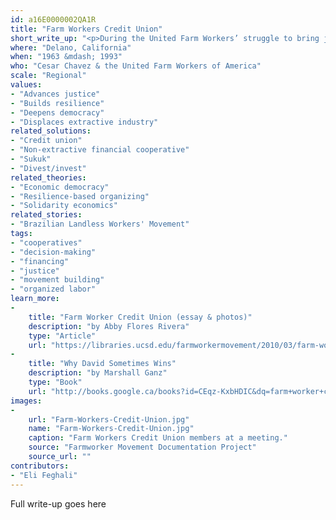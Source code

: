 ```yaml
---
id: a16E0000002QA1R
title: "Farm Workers Credit Union"
short_write_up: "<p>During the United Farm Workers’ struggle to bring justice and dignity to the lives of farm workers, the farm worker community fought a key battle against banks that refused to provide loans to workers while financing the owners who were exploiting them on the fields. Labor leader and organizer Cesar Chavez argued for the community to start their own credit union. Pooling their resources allowed workers to meet their financial needs and support the movement during the winter months, making it easier to strike in the summer. Six years after its founding, the Farm Workers Credit Union had loaned $183,000 to 874 members. </p>"
where: "Delano, California"
when: "1963 &mdash; 1993"
who: "Cesar Chavez & the United Farm Workers of America"
scale: "Regional"
values:
- "Advances justice"
- "Builds resilience"
- "Deepens democracy"
- "Displaces extractive industry"
related_solutions:
- "Credit union"
- "Non-extractive financial cooperative"
- "Sukuk"
- "Divest/invest"
related_theories:
- "Economic democracy"
- "Resilience-based organizing"
- "Solidarity economics"
related_stories:
- "Brazilian Landless Workers' Movement"
tags:
- "cooperatives"
- "decision-making"
- "financing"
- "justice"
- "movement building"
- "organized labor"
learn_more:
-
    title: "Farm Worker Credit Union (essay & photos)"
    description: "by Abby Flores Rivera"
    type: "Article"
    url: "https://libraries.ucsd.edu/farmworkermovement/2010/03/farm-worker-credit-union-by-abby-flores-rivera-2/"
-
    title: "Why David Sometimes Wins"
    description: "by Marshall Ganz"
    type: "Book"
    url: "http://books.google.ca/books?id=CEqz-KxbHDIC&dq=farm+worker+credit+union"
images:
-
    url: "Farm-Workers-Credit-Union.jpg"
    name: "Farm-Workers-Credit-Union.jpg"
    caption: "Farm Workers Credit Union members at a meeting."
    source: "Farmworker Movement Documentation Project"
    source_url: ""
contributors:
- "Eli Feghali"
---
```

Full write-up goes here
